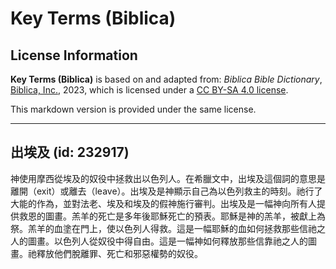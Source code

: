 # Key Terms (Biblica)

## License Information

**Key Terms (Biblica)** is based on and adapted from: _Biblica Bible Dictionary_, [Biblica, Inc.](https://www.biblica.com/), 2023, which is licensed under a [CC BY-SA 4.0 license](https://creativecommons.org/licenses/by-sa/4.0/legalcode.en).

This markdown version is provided under the same license.



--------------------------------

## 出埃及 (id: 232917)

神使用摩西從埃及的奴役中拯救出以色列人。在希臘文中，出埃及這個詞的意思是離開（exit）或離去（leave）。出埃及是神顯示自己為以色列救主的時刻。祂行了大能的作為，並對法老、埃及和埃及的假神施行審判。出埃及是一幅神向所有人提供救恩的圖畫。羔羊的死亡是多年後耶穌死亡的預表。耶穌是神的羔羊，被獻上為祭。羔羊的血塗在門上，使以色列人得救。這是一幅耶穌的血如何拯救那些信祂之人的圖畫。以色列人從奴役中得自由。這是一幅神如何釋放那些信靠祂之人的圖畫。祂釋放他們脫離罪、死亡和邪惡權勢的奴役。



